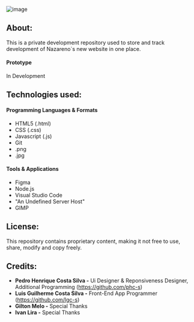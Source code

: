 ![image](https://scontent.frec5-1.fna.fbcdn.net/v/t39.30808-6/326242357_569463508406722_445549497102981142_n.jpg?_nc_cat=108&ccb=1-7&_nc_sid=6ee11a&_nc_ohc=46NrAHosgvcQ7kNvgERUz-7&_nc_oc=Adls-1Tt6-0f4YAG0vQjxvB2j9syUo7Q8TJub_AVu9sXI4IVuB9ieNhZHuZT39emrqRwWgNCqPDPHSGGpaOBVDJl&_nc_zt=23&_nc_ht=scontent.frec5-1.fna&_nc_gid=_SdqwQTe0lALOFqa8x-auQ&oh=00_AYEXNElJSGranU3JYzXDXg6q1zgt9rNAPVfTI1sP-Bs4SA&oe=67EA0376)
## About:

This is a private development repository used to store and track development of Nazareno`s new website in one place.

#### Prototype

In Development

## Technologies used:

#### Programming Languages & Formats
+ HTML5 (.html)
+ CSS (.css)
+ Javascript (.js)
+ Git
+ .png
+ .jpg
  
#### Tools & Applications
+ Figma
+ Node.js
+ Visual Studio Code
+ "An Undefined Server Host"
+ GIMP

## License:

This repository contains proprietary content, making it not free to use, share, modify and copy freely.

## Credits:

- **Pedro Henrique Costa Silva -** Ui Designer & Reponsiveness Designer, Additional Programming (https://github.com/phc-s)
- **Luis Guilherme Costa Silva -** Front-End App Programmer (https://github.com/lgc-s)
- **Gilton Melo -** Special Thanks
- **Ivan Lira -** Special Thanks

